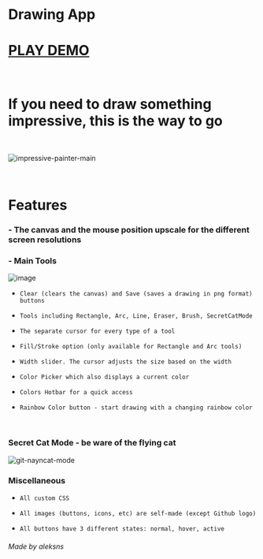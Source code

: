 # Drawing App

# [PLAY DEMO](https://aleksns.github.io/impressive-painter/)
<br />

# If you need to draw something impressive, this is the way to go

<br />


![impressive-painter-main](https://user-images.githubusercontent.com/75623459/144750120-cacde121-ca4d-4357-9fa3-4e74e680d7ac.jpg)

<br />

# Features

### - The canvas and the mouse position upscale for the different screen resolutions

### - Main Tools

![image](https://user-images.githubusercontent.com/75623459/144750076-1f7e3668-f26f-4b2c-8f15-2fc4933fcb7a.png)

- `Clear (clears the canvas) and Save (saves a drawing in png format) buttons`

- `Tools including Rectangle, Arc, Line, Eraser, Brush, SecretCatMode`

- `The separate cursor for every type of a tool`

- `Fill/Stroke option (only available for Rectangle and Arc tools)`

- `Width slider. The cursor adjusts the size based on the width`

- `Color Picker which also displays a current color`

- `Colors Hotbar for a quick access`

- `Rainbow Color button - start drawing with a changing rainbow color`

<br />

### Secret Cat Mode - be ware of the flying cat

![git-nayncat-mode](https://user-images.githubusercontent.com/75623459/143688315-f2d3bb57-b7f5-4dcd-90c0-313f96d10a5f.jpg)


### Miscellaneous

- `All custom CSS`

- `All images (buttons, icons, etc) are self-made (except Github logo)`

- `All buttons have 3 different states: normal, hover, active`

###### Made by aleksns
